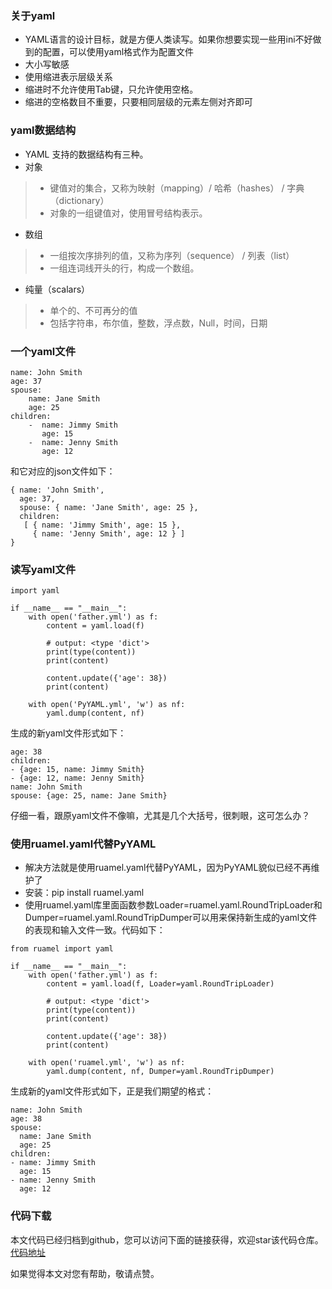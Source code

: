 ### 关于yaml
- YAML语言的设计目标，就是方便人类读写。如果你想要实现一些用ini不好做到的配置，可以使用yaml格式作为配置文件
- 大小写敏感
- 使用缩进表示层级关系
- 缩进时不允许使用Tab键，只允许使用空格。
- 缩进的空格数目不重要，只要相同层级的元素左侧对齐即可


### yaml数据结构
- YAML 支持的数据结构有三种。
- 对象
> - 键值对的集合，又称为映射（mapping）/ 哈希（hashes） / 字典（dictionary）
> - 对象的一组键值对，使用冒号结构表示。
- 数组
> - 一组按次序排列的值，又称为序列（sequence） / 列表（list）
> - 一组连词线开头的行，构成一个数组。
- 纯量（scalars）
> - 单个的、不可再分的值
> - 包括字符串，布尔值，整数，浮点数，Null，时间，日期

### 一个yaml文件
```
name: John Smith
age: 37
spouse:
    name: Jane Smith
    age: 25
children:
    -  name: Jimmy Smith
       age: 15
    -  name: Jenny Smith
       age: 12
```
和它对应的json文件如下：
```
{ name: 'John Smith',
  age: 37,
  spouse: { name: 'Jane Smith', age: 25 },
  children: 
   [ { name: 'Jimmy Smith', age: 15 },
     { name: 'Jenny Smith', age: 12 } ] 
}
```

### 读写yaml文件
```
import yaml

if __name__ == "__main__":
    with open('father.yml') as f:
        content = yaml.load(f)

        # output: <type 'dict'>
        print(type(content))
        print(content)

        content.update({'age': 38})
        print(content)

    with open('PyYAML.yml', 'w') as nf:
        yaml.dump(content, nf)
```
生成的新yaml文件形式如下：
```
age: 38
children:
- {age: 15, name: Jimmy Smith}
- {age: 12, name: Jenny Smith}
name: John Smith
spouse: {age: 25, name: Jane Smith}
```
仔细一看，跟原yaml文件不像嘛，尤其是几个大括号，很刺眼，这可怎么办？

### 使用ruamel.yaml代替PyYAML
- 解决方法就是使用ruamel.yaml代替PyYAML，因为PyYAML貌似已经不再维护了
- 安装：pip install ruamel.yaml
- 使用ruamel.yaml库里面函数参数Loader=ruamel.yaml.RoundTripLoader和Dumper=ruamel.yaml.RoundTripDumper可以用来保持新生成的yaml文件的表现和输入文件一致。代码如下：
```
from ruamel import yaml

if __name__ == "__main__":
    with open('father.yml') as f:
        content = yaml.load(f, Loader=yaml.RoundTripLoader)

        # output: <type 'dict'>
        print(type(content))
        print(content)

        content.update({'age': 38})
        print(content)

    with open('ruamel.yml', 'w') as nf:
        yaml.dump(content, nf, Dumper=yaml.RoundTripDumper)
```
生成新的yaml文件形式如下，正是我们期望的格式：
```
name: John Smith
age: 38
spouse:
  name: Jane Smith
  age: 25
children:
- name: Jimmy Smith
  age: 15
- name: Jenny Smith
  age: 12
```


### 代码下载
本文代码已经归档到github，您可以访问下面的链接获得，欢迎star该代码仓库。  
[代码地址](https://github.com/jumper2014/PyCodeComplete/tree/master/practice/lib/yaml/20180131)

如果觉得本文对您有帮助，敬请点赞。